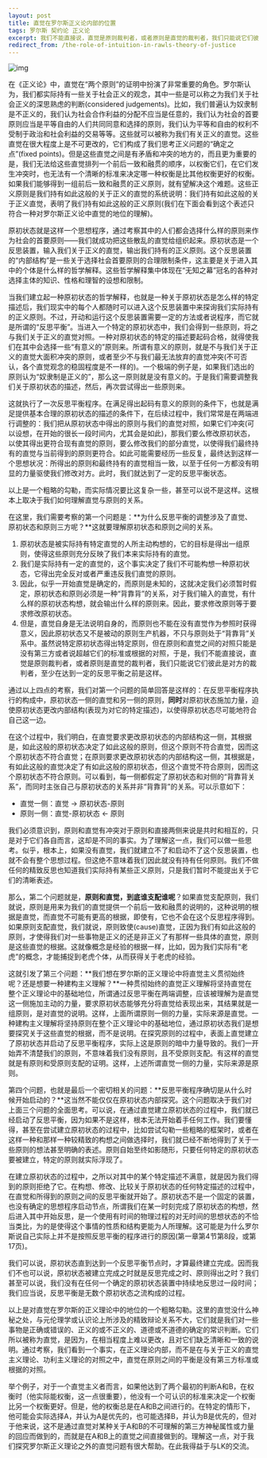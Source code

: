 ```yaml
---
layout: post
title: 直觉在罗尔斯正义论内部的位置
tags: 罗尔斯 契约论 正义论 
excerpt: 我们不能直接说，直觉是原则裁判者，或者原则是直觉的裁判者，我们只能说它们彼此是对方的裁判者，至少在达到一定的反思平衡之前是这样。
redirect_from: /the-role-of-intuition-in-rawls-theory-of-justice
---
```


![img](https://res.cloudinary.com/mkyos/image/upload/v1638018401/blog-images/John_Rawls_zasjmd.jpg)

在《正义论》中，直觉在“两个原则”的证明中扮演了非常重要的角色。罗尔斯认为，我们都实际持有一些关于社会正义的观念，其中一些是可以称之为我们关于社会正义的深思熟虑的判断(considered judgements)。比如，我们普遍认为奴隶制是不正义的，我们认为社会合作利益的分配不应当是任意的，我们认为社会的首要原则应当是平等自由的人们共同同意和选择的原则，我们认为平等和自由的权利不受制于政治和社会利益的交易等等。这些就可以被称为我们有关正义的直觉。这些直觉在很大程度上是不可更改的，它们构成了我们思考正义问题的“确定之点”(fixed points)。但是这些直觉之间是有矛盾和冲突的地方的，而且更为重要的是，我们无法给这些直觉排列一个前后一致和融贯的顺序，以权衡它们，在它们发生冲突时，也无法有一个清晰的标准来决定哪一种权衡是比其他权衡更好的权衡。如果我们能够得到一组前后一致和融贯的正义原则，就有望解决这个难题。这些正义原则是我们持有如此这般的关于正义的直觉的系统说明：我们持有如此这般的关于正义直觉，表明了我们持有如此这般的正义原则(我们在下面会看到这个表述只符合一种对罗尔斯正义论中直觉的地位的理解)。

原初状态就是这样一个思想程序，通过考察其中的人们都会选择什么样的原则来作为社会的首要原则——我们就成功把这些散乱的直觉给组织起来。原初状态是一个反思装置，输入我们关于正义的直觉，输出我们持有的正义原则。这个反思装置的“内部结构”是一些关于选择社会首要原则的合理限制条件，这主要是关于进入其中的个体是什么样的哲学解释。这些哲学解释集中体现在“无知之幕”冠名的各种对选择主体的知识、性格和理智的设想和限制。

当我们建立起一种原初状态的哲学解释，也就是一种关于原初状态是怎么样的特定描述后，我们现实中的每个人都随时可以进入这个反思装置中来探询我们实际持有的正义原则。不过，开动和运行这个反思装置需要一定的方法或者说程序，而它就是所谓的“反思平衡”。当进入一个特定的原初状态中，我们会得到一些原则，将之与我们关于正义的直觉对照。一种对原初状态的特定的描述要起码合格，就得使我们在其中会选择一些“有意义的”原则来。所谓有意义的原则，就是不与我们关于正义的直觉大面积冲突的原则，或者至少不与我们最无法放弃的直觉冲突(不可否认，各个直觉观念的稳固程度是不一样的)。一个极端的例子是，如果我们选出的原则认为“奴隶制是正义的”，那么这一原则就是没有意义的。于是我们需要调整我们关于原初状态的描述，然后，再次尝试得出一些原则来。

这就执行了一次反思平衡程序。在满足得出起码有意义的原则的条件下，也就是满足提供基本合理的原初状态的描述的条件下，在后续过程中，我们常常是在两端进行调整的：我们把从原初状态中得出的原则与我们的直觉对照，如果它们冲突(可以设想，在开始的很长一段时间内，尤其会是如此)，那我们要么修改原初状态，以使其得出更符合现有直觉的原则，要么修改我们的部分直觉，以使得我们最终持有的直觉与当前得到的原则更符合。如此可能需要经历一些反复，最终达到这样一个思想状况：所得出的原则和最终持有的直觉相当一致，以至于任何一方都没有明显的力量驱使我们修改对方。此时，我们就达到了一定的反思平衡状态。

以上是一个粗略的勾勒，而实际情况要比这复杂一些，甚至可以说不是这样。这根本上取决于我们如何理解直觉与原则的关系。

在这里，我们需要考察的第一个问题是：**为什么反思平衡的调整涉及了直觉、原初状态和原则三方呢？**这就要理解原初状态和原则之间的关系。

1. 原初状态是被实际持有特定直觉的人所主动构想的，它的目标是得出一组原则，使得这些原则充分反映了我们本来实际持有的直觉。
2. 我们是实际持有一定的直觉的，这个事实决定了我们不可能构想一种原初状态，它得出完全反对或者严重违反我们直觉的原则。
3. 因此，似乎一开始直觉是确定的，而原则是未知的，这就决定我们必须暂时假定，原初状态和原则必须是一种“背靠背”的关系，对于我们输入的直觉，有什么样的原初状态构想，就会输出什么样的原则来。因此，要求修改原则等于要求修改原初状态。
4. 但是，直觉自身是无法说明自身的，而原则也不能在没有直觉作为参照时获得意义，因此原初状态又不是被动的原则生产机器，不只与原则处于“背靠背”关系中。虽然说特定原初状态得出特定原则，但在原则和直觉之间的对照只能是没有第三方或者说超越它们的标准或根据的对照，于是，我们不能直接说，直觉是原则裁判者，或者原则是直觉的裁判者，我们只能说它们彼此是对方的裁判者，至少在达到一定的反思平衡之前是这样。

通过以上四点的考察，我们对第一个问题的简单回答是这样的：在反思平衡程序执行的构成中，原初状态一侧的直觉和另一侧的原则，**同时**对原初状态施加力量，迫使原初状态更改内部结构(表现为对它的特定描述)，以使得原初状态尽可能地符合自己这一边。

在这个过程中，我们明白，在直觉要求更改原初状态的内部结构这一侧，其根据是，如此这般的原初状态决定了如此这般的原则，但这个原则不符合直觉，因而这个原初状态不符合直觉；在原则要求更改原初状态的内部结构这一侧，其根据是，有如此这般的直觉决定了有如此这般的原初状态，但这个直觉不符合原则，因而这个原初状态不符合原则。可以看到，每一侧都假定了原初状态和对侧的“背靠背关系”，而同时主张自己与原初状态的关系并非“背靠背”的关系。可以示意如下：

- 直觉一侧：直觉 → 原初状态-原则
- 原则一侧：直觉-原初状态 ← 原则

我们必须意识到，原则和直觉有冲突对于原则和直接两侧来说是共时和相互的，只是对于它们各自而言，这却是不同的事实。为了理解这一点，我们可以做一些思考。似乎，根本上，如果没有直觉，我们就建立不了和启动不了这个反思装置，也就不会有整个思想过程。但这绝不意味着我们因此就没有持有任何原则。我们不做任何的精致反思也知道我们实际持有某些正义原则，只是我们暂时不能提出关于它们的清晰表述。

那么，第二个问题就是，**原则和直觉，到底谁支配谁呢**？如果直觉支配原则，我们就说，原则是用来为我们的直觉提供一个前后一致和融贯的说明的，这种说明的根据是直觉，而直觉不可能有更高的根据，即使有，它也不会在这个反思程序得到。如果原则支配直觉，我们就说，原则致使(cause)直觉，正因为我们有如此这般的原则，才使得我们对一些事物是正义的还是非正义了有那样一些具体的直觉，原则是这些直觉的根据。这就像概念是经验的根据一样，比如，因为我们实际有“老虎”的概念，才能捕捉到老虎个体，从而获得关于老虎的经验。

这就引发了第三个问题：**我们想在罗尔斯的正义理论中将直觉主义贯彻始终呢？还是想要一种建构主义理解？**一种贯彻始终的直觉正义理解将坚持直觉在整个正义理论中的基础地位，所谓通过反思平衡在两端调整，应该被理解为是直觉这一侧施加主动的力量，要求原初状态能够充分将直觉给表现出来，其结果就是一组原则，是对直觉的说明。这样，上面所谓原则一侧的力量，实际来源是直觉。一种建构主义理解将坚持原则在整个正义理论中的基础地位，通过原初状态我们是想要探究关于这些直觉的根据，而不是说明。在探究原则的过程中，表面上直觉建立了原初状态并启动了反思平衡程序，实际上这是原则的暗中力量导致的。我们一开始弄不清楚我们的原则，不意味着我们没有原则，且不受原则支配。有这样的直觉就是有原则和受原则支配的证明。这样，上述所谓直觉一侧的力量，实际来源是原则。

第四个问题，也就是最后一个密切相关的问题：**反思平衡程序确切是从什么时候开始启动的？**这当然不能仅仅在原初状态内部探究。这个问题取决于我们对上面三个问题的全面思考。可以说，在通过直觉建立原初状态的过程中，我们就已经启动了反思平衡，因为如果不是这样，根本无法开始着手任何工作。我们要懂得，甚至在尝试建立原初状态的过程中，比如尝试勾勒一些粗略的框架时，或者在这样一种和那样一种较精致的构想之间做选择时，我们就已经不断地得到了关于一些原则的想法甚至明确的表述。原则自始至终如影随形，只要任何特定的原初状态要被建立，特定的原则就实际浮现了。

在建立原初状态的过程中，之所以对其中的某个特定描述不满意，就是因为我们得到的原则拒绝了它。在构想、修改、比较关于原初状态的任何特定描述的过程中，在直觉和所得到的原则之间的反思平衡就开始了。原初状态不是一个固定的装置，也没有确定的思想程序启动节点，所谓我们在某一时刻完成了原初状态的构想，然后进入其中开始反思，是一个使用有时间的物理过程的对无时间的思想状态的不恰当类比，为的是使得这个事情的性质和结构更能为人所理解。这可能是为什么罗尔斯说自己实际上并不是按照反思平衡的程序进行的原因(第一章第4节第8段，或第17页)。

我们可以说，原初状态直到达到一个反思平衡节点时，才算最终建立完成。因而我们不也可以说，原初状态被建立完成之时就是反思完成之时、原则得出之时？我们甚至可以说，我们没有在任何一个确定的原初状态装置中持续地反思过一段时间；我们应当说，反思平衡是无数个原初状态之流构成的过程。

以上是对直觉在罗尔斯的正义理论中的地位的一个粗略勾勒。这里的直觉没什么神秘之处，与元伦理学或认识论上所涉及的精致辩论关系不大，它们就是我们对一些事物是正确或错误的、正义的或不正义的、道德或不道德的确定的常识判断。它们所以被称为直觉，是因为，在相当程度上难以更改，且对它们缺乏清晰和一致的说明。通过考察，我们看到一个事实，在正义理论内部，而不是在与关于正义的直觉主义理论、功利主义理论的对照之中，直觉在原则之间的平衡是没有第三方标准或根据的对照。

举个例子，对于一个直觉主义者而言，如果他达到了两个最初的判断A和B，在权衡时（他实际能权衡，这一点很重要），他没有一个可认识的标准来决定一个权衡比另一个权衡更好。但是，他的权衡总是在A和B之间进行的。在特定的情形下，他可能会实际选择A，并认为A是优先的，也可能选择B，并认为B是优先的，但对于他来说，这不是通过直觉对某种关于A和B的不可理解的第三方神秘属性或力量的回应而做到的，而就是在A和B上的直觉之间直接做到的。理解这一点，对于我们探究罗尔斯正义理论之外的直觉问题有很大帮助。在此我得益于与LK的交流。